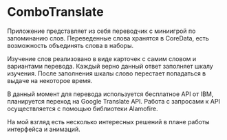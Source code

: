 # ComboTranslate

   Приложение представляет из себя переводчик с миниигрой по запоминанию слов. Переведенные слова хранятся в CoreData, 
есть возможность объединять слова в наборы.
    
   Изучение слов реализовано в виде карточек с самим словом и вариантами перевода. Каждый верно данный ответ заполняет шкалу изучения. 
После заполнения шкалы слово перестает попадаться в выдаче на некоторое время. 
  
   В данный момент для перевода используется бесплатное API от IBM, планируется переход на Google Translate API.
Работа с запросами к API осуществляется с помощью библиотеки Alamofire.
  
   На мой взгляд есть несколько интересных решений в плане работы интерфейса и анимаций. 
